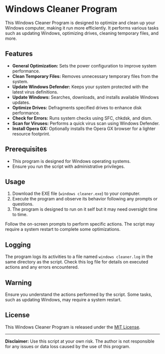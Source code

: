 # Windows Cleaner Program

This Windows Cleaner Program is designed to optimize and clean up your Windows computer, making it run more efficiently. It performs various tasks such as updating Windows, optimizing drives, cleaning temporary files, and more.

## Features

- **General Optimization:** Sets the power configuration to improve system performance.
- **Clean Temporary Files:** Removes unnecessary temporary files from the system.
- **Update Windows Defender:** Keeps your system protected with the latest virus definitions.
- **Update Windows:** Searches, downloads, and installs available Windows updates.
- **Optimize Drives:** Defragments specified drives to enhance disk performance.
- **Check for Errors:** Runs system checks using SFC, chkdsk, and dism.
- **Scan for Viruses:** Performs a quick virus scan using Windows Defender.
- **Install Opera GX:** Optionally installs the Opera GX browser for a lighter resource footprint.

## Prerequisites

- This program is designed for Windows operating systems.
- Ensure you run the script with administrative privileges.

## Usage

1. Download the EXE file (`windows cleaner.exe`) to your computer.
2. Execute the program and observe its behavior following any prompts or questions.
3. The program is designed to run on it self but it may need oversight time to time.

Follow the on-screen prompts to perform specific actions. The script may require a system restart to complete some optimizations.

## Logging

The program logs its activities to a file named `windows cleaner.log` in the same directory as the script. Check this log file for details on executed actions and any errors encountered.

## Warning

Ensure you understand the actions performed by the script. Some tasks, such as updating Windows, may require a system restart.

## License

This Windows Cleaner Program is released under the [MIT License](LICENSE).

---

**Disclaimer:** Use this script at your own risk. The author is not responsible for any issues or data loss caused by the use of this program.
